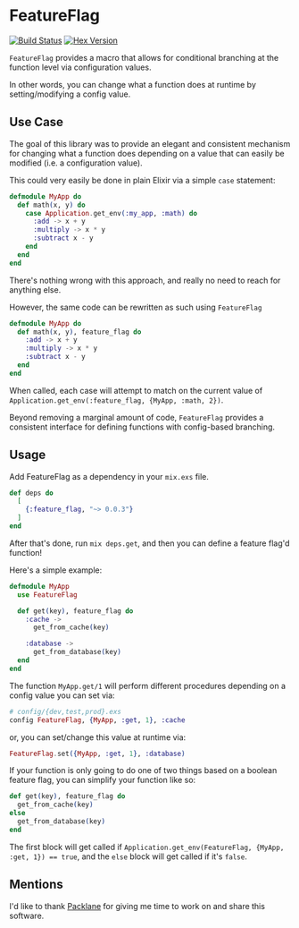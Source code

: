 # FeatureFlag

[![Build Status](https://secure.travis-ci.org/MainShayne233/feature_flag.svg?branch=master "Build Status")](http://travis-ci.org/MainShayne233/feature_flag)
[![Hex Version](http://img.shields.io/hexpm/v/executor.svg?style=flat)](https://hex.pm/packages/feature_flag)


`FeatureFlag` provides a macro that allows for conditional branching at the function level via configuration values.

In other words, you can change what a function does at runtime by setting/modifying a config value.

## Use Case

The goal of this library was to provide an elegant and consistent mechanism for changing what a function does depending on a value that can easily be modified (i.e. a configuration value).

This could very easily be done in plain Elixir via a simple `case` statement:

```elixir
defmodule MyApp do
  def math(x, y) do
    case Application.get_env(:my_app, :math) do
      :add -> x + y
      :multiply -> x * y
      :subtract x - y
    end
  end
end
```

There's nothing wrong with this approach, and really no need to reach for anything else.

However, the same code can be rewritten as such using `FeatureFlag`

```elixir
defmodule MyApp do
  def math(x, y), feature_flag do
    :add -> x + y
    :multiply -> x * y
    :subtract x - y
  end
end
```

When called, each case will attempt to match on the current value of `Application.get_env(:feature_flag, {MyApp, :math, 2})`.

Beyond removing a marginal amount of code, `FeatureFlag` provides a consistent interface for defining functions with config-based branching.

## Usage

Add FeatureFlag as a dependency in your `mix.exs` file.

```elixir
def deps do
  [
    {:feature_flag, "~> 0.0.3"}
  ]
end
```

After that's done, run `mix deps.get`, and then you can define a feature flag'd function!

Here's a simple example:

```elixir
defmodule MyApp
  use FeatureFlag

  def get(key), feature_flag do
    :cache ->
      get_from_cache(key)

    :database ->
      get_from_database(key)
  end
end
```

The function `MyApp.get/1` will perform different procedures depending on a config value you can set via:

```elixir
# config/{dev,test,prod}.exs
config FeatureFlag, {MyApp, :get, 1}, :cache
```

or, you can set/change this value at runtime via:

```elixir
FeatureFlag.set({MyApp, :get, 1}, :database)
```


If your function is only going to do one of two things based on a boolean feature flag, you can simplify
your function like so:

```elixir
def get(key), feature_flag do
  get_from_cache(key)
else
  get_from_database(key)
end
```

The first block will get called if `Application.get_env(FeatureFlag, {MyApp, :get, 1}) == true`, and the `else` block will get called if it's `false`.

## Mentions

I'd like to thank [Packlane](https://github.com/Packlane) for giving me time to work on and share this software.
